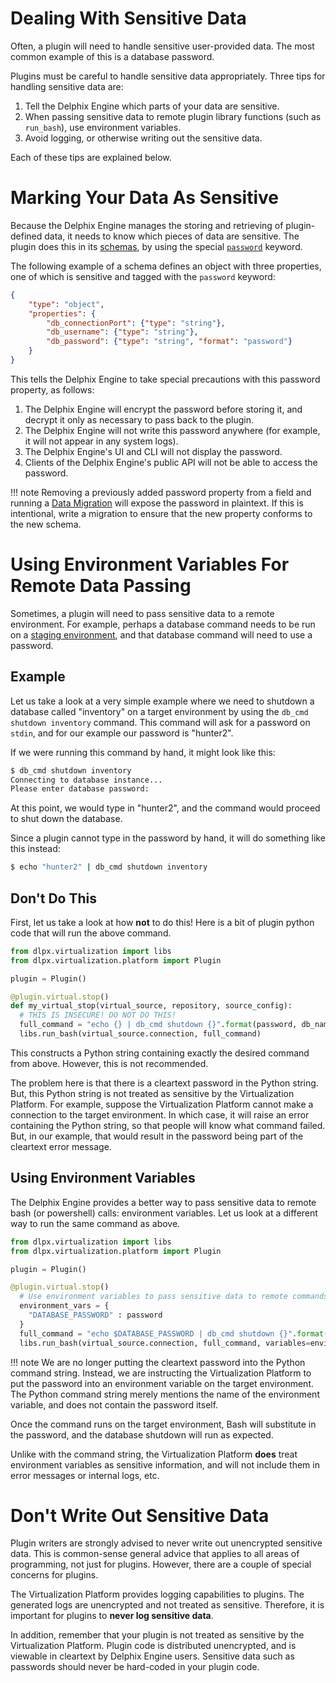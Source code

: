 # Dealing With Sensitive Data

Often, a plugin will need to handle sensitive user-provided data. The most common example of this is a database password.

Plugins must be careful to handle sensitive data appropriately. Three tips for handling sensitive data are:

1. Tell the Delphix Engine which parts of your data are sensitive.
2. When passing sensitive data to remote plugin library functions (such as `run_bash`), use environment variables.
3. Avoid logging, or otherwise writing out the sensitive data.

Each of these tips are explained below.

# Marking Your Data As Sensitive

Because the Delphix Engine manages the storing and retrieving of plugin-defined data, it needs to know which pieces of data are sensitive. The plugin does this in its [schemas](/References/Glossary.md#schema), by using the special [`password`](/References/Schemas.md#password) keyword.

The following example of a schema defines an object with three properties, one of which is sensitive and tagged with the `password` keyword:

```json
{
    "type": "object",
    "properties": {
        "db_connectionPort": {"type": "string"},
        "db_username": {"type": "string"},
        "db_password": {"type": "string", "format": "password"}
    }
}
```

This tells the Delphix Engine to take special precautions with this password property, as follows:

1. The Delphix Engine will encrypt the password before storing it, and decrypt it only as necessary to pass back to the plugin.
2. The Delphix Engine will not write this password anywhere (for example, it will not appear in any system logs).
3. The Delphix Engine's UI and CLI will not display the password.
4. Clients of the Delphix Engine's public API will not be able to access the password.

!!! note
  Removing a previously added password property from a field and running a [Data Migration](Glossary.md#data-migration) will expose the password in plaintext. If this is intentional, write a migration to ensure that the new property conforms to the new schema.

# Using Environment Variables For Remote Data Passing

Sometimes, a plugin will need to pass sensitive data to a remote environment. For example, perhaps a database command needs to be run on a [staging environment](/References/Glossary.md#staging-environment), and that database command will need to use a password.

## Example
Let us take a look at a very simple example where we need to shutdown a database called "inventory" on a target environment by using the `db_cmd shutdown inventory` command. This command will ask for a password on `stdin`, and for our example our password is "hunter2".

If we were running this command by hand, it might look like this:
```bash
$ db_cmd shutdown inventory
Connecting to database instance...
Please enter database password:
```

At this point, we would type in "hunter2", and the command would proceed to shut down the database.

Since a plugin cannot type in the password by hand, it will do something like this instead:

```bash
$ echo "hunter2" | db_cmd shutdown inventory
```

## Don't Do This

First, let us take a look at how **not** to do this! Here is a bit of plugin python code that will run the above command.

```python
from dlpx.virtualization import libs
from dlpx.virtualization.platform import Plugin

plugin = Plugin()

@plugin.virtual.stop()
def my_virtual_stop(virtual_source, repository, source_config):
  # THIS IS INSECURE! DO NOT DO THIS!
  full_command = "echo {} | db_cmd shutdown {}".format(password, db_name)
  libs.run_bash(virtual_source.connection, full_command)
```

This constructs a Python string containing exactly the desired command from above. However, this is not recommended.

The problem here is that there is a cleartext password in the Python string. But, this Python string is not treated as sensitive by the Virtualization Platform. For example, suppose the Virtualization Platform cannot make a connection to the target environment. In which case, it will raise an error containing the Python string, so that people will know what command failed. But, in our example, that would result in the password being part of the cleartext error message.

## Using Environment Variables

The Delphix Engine provides a better way to pass sensitive data to remote bash (or powershell) calls: environment variables. Let us look at a different way to run the same command as above.

```python
from dlpx.virtualization import libs
from dlpx.virtualization.platform import Plugin

plugin = Plugin()

@plugin.virtual.stop()
  # Use environment variables to pass sensitive data to remote commands
  environment_vars = {
    "DATABASE_PASSWORD" : password
  }
  full_command = "echo $DATABASE_PASSWORD | db_cmd shutdown {}".format(db_name)
  libs.run_bash(virtual_source.connection, full_command, variables=environment_vars)
```

!!! note
	We are no longer putting the cleartext password into the Python command string. Instead, we are instructing the Virtualization Platform to put the password into an environment variable on the target environment. The Python command string merely mentions the name of the environment variable, and does not contain the password itself.

Once the command runs on the target environment, Bash will substitute in the password, and the database shutdown will run as expected.

Unlike with the command string, the Virtualization Platform **does** treat environment variables as sensitive information, and will not include them in error messages or internal logs, etc.

# Don't Write Out Sensitive Data

Plugin writers are strongly advised to never write out unencrypted sensitive data. This is common-sense general advice that applies to all areas of programming, not just for plugins. However, there are a couple of special concerns for plugins.

The Virtualization Platform provides logging capabilities to plugins. The generated logs are unencrypted and not treated as sensitive. Therefore, it is important for plugins to **never log sensitive data**.

In addition, remember that your plugin is not treated as sensitive by the Virtualization Platform. Plugin code is distributed unencrypted, and is viewable in cleartext by Delphix Engine users. Sensitive data such as passwords should never be hard-coded in your plugin code.

